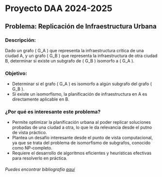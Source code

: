# Proyecto DAA 2024-2025

## Problema: Replicación de Infraestructura Urbana

### Descripción:

Dado un grafo \( G_A \) que representa la infraestructura crítica de una ciudad A, y un grafo \( G_B \) que representa la infraestructura de otra ciudad B, determinar si existe un subgrafo de \( G_B \) isomorfo a \( G_A \).

### Objetivo:

- Determinar si el grafo \( G_A \) es isomorfo a algún subgrafo del grafo \( G_B \).
- Si existe un isomorfismo, la planificación de infraestructura en A es directamente aplicable en B.

### ¿Por qué es interesante este problema?

- Permite optimizar la planificación urbana al poder replicar soluciones probadas de una ciudad a otra, lo que le da relevancia desde el putno de vista práctico.
- Plantea un desafío interesante desde el punto de vista computacional, ya que se trata del problema de isomorfismo de subgrafos, conocido como NP-completo.
- Requiere el desarrollo de algoritmos eficientes y heurísticas efectivas para resolverlo en práctica.

###### Puedes encontrar bibliografía [aquí](https://github.com/Alej0prepper/DAA-project-2024-2025/blb)
